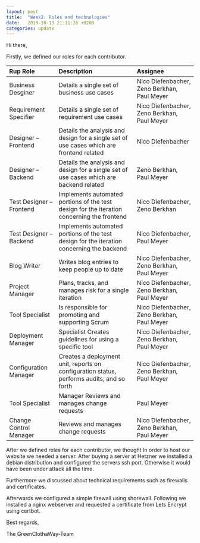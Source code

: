 ```yaml
---
layout: post
title:  "Week2: Roles and technologies"
date:   2019-10-13 21:11:26 +0200
categories: update
---
```


Hi there,

Firstly, we defined our roles for each contributor.

| Rup Role                |    Description                                                                            |      Assignee 
| :---                    |    :---                                                                                   |          :--- 
| Business Desginer       | Details a single set of business use cases                                                | Nico Diefenbacher, Zeno Berkhan, Paul Meyer
| Requirement Specifier   | Details a single set of requirement use cases                                             | Nico Diefenbacher, Zeno Berkhan, Paul Meyer
| Designer – Frontend     | Details the analysis and design for a single set of use cases which are frontend related  | Nico Diefenbacher
| Designer – Backend      | Details the analysis and design for a single set of use cases which are backend related   | Zeno Berkhan, Paul Meyer
| Test Designer – Frontend| Implements automated portions of the test design for the iteration concerning the frontend| Nico Diefenbacher, Zeno Berkhan|
| Test Designer – Backend | Implements automated portions of the test design for the iteration concerning the backend | Nico Diefenbacher, Paul Meyer
| Blog Writer             | 	Writes blog entries to keep people up to date                                           | Nico Diefenbacher, Zeno Berkhan, Paul Meyer
| Project Manager         | Plans, tracks, and manages risk for a single iteration                                    | Nico Diefenbacher, Zeno Berkhan, Paul Meyer
| Tool Specialist         | Is responsible for promoting and supporting Scrum                                         | Nico Diefenbacher, Zeno Berkhan, Paul Meyer
| Deployment Manager      |  Specialist	Creates guidelines for using a specific tool                                  | Nico Diefenbacher, Zeno Berkhan, Paul Meyer
| Configuration Manager   | Creates a deployment unit, reports on configuration status, performs audits, and so forth | Nico Diefenbacher, Zeno Berkhan, Paul Meyer
| Tool Specialist         |  Manager	Reviews and manages change requests                                             | Paul Meyer|
| Change Control Manager  | Reviews and manages change requests                                                       | Nico Diefenbacher, Zeno Berkhan, Paul Meyer

After we defined roles for each contributor, we thought 
In order to host our website we needed a server. After buying a server at Hetzner we installed a debian distribution and configured the servers ssh port. Otherwise it would have been under attack all the time. 

Furthermore we discussed about technical requirements such as firewalls and certificates. 

Afterwards we configured a simple firewall using shorewall. Following we installed a nginx webserver and requested a certificate from Lets Encrypt using certbot.


Best regards,

The GreenClothaWay-Team
